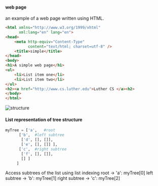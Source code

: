 #### web page
an example of a web page written using HTML.
```html
<html xmlns="http://www.w3.org/1999/xhtml"
      xml:lang="en" lang="en">
<head>
    <meta http-equiv="Content-Type"
          content="text/html; charset=utf-8" />
    <title>simple</title>
</head>
<body>
<h1>A simple web page</h1>
<ul>
    <li>List item one</li>
    <li>List item two</li>
</ul>
<h2><a href="http://www.cs.luther.edu">Luther CS </a><h2>
</body>
</html>
```
![structure](https://runestone.academy/ns/books/published/pythonds/_images/htmltree.png)

#### List representation of tree structure
```python
myTree = ['a',   #root
      ['b',  #left subtree
       ['d', [], []],
       ['e', [], []] ],
      ['c',  #right subtree
       ['f', [], []],
       [] ]
     ]
```
Access subtrees of the list using list indexing
root -> 'a': myTree[0]
left subtree -> 'b': myTree[1]
right subtree -> 'c': myTree[2]
